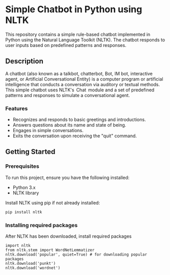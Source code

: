 # Simple Chatbot in Python using NLTK

This repository contains a simple rule-based chatbot implemented in Python using the Natural Language Toolkit (NLTK). The chatbot responds to user inputs based on predefined patterns and responses.

## Description

A chatbot (also known as a talkbot, chatterbot, Bot, IM bot, interactive agent, or Artificial Conversational Entity) is a computer program or artificial intelligence that conducts a conversation via auditory or textual methods. This simple chatbot uses NLTK's ⁠ Chat ⁠ module and a set of predefined patterns and responses to simulate a conversational agent.

### Features

- Recognizes and responds to basic greetings and introductions.
- Answers questions about its name and state of being.
- Engages in simple conversations.
- Exits the conversation upon receiving the "quit" command.

## Getting Started

### Prerequisites

To run this project, ensure you have the following installed:

- Python 3.x
- NLTK library

Install NLTK using pip if not already installed:

```sh
pip install nltk
```
### Installing required packages
After NLTK has been downloaded, install required packages
```
import nltk
from nltk.stem import WordNetLemmatizer
nltk.download('popular', quiet=True) # for downloading popular packages
nltk.download('punkt') 
nltk.download('wordnet') 
```
